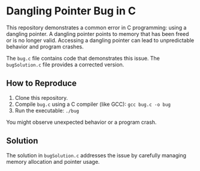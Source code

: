 # Dangling Pointer Bug in C

This repository demonstrates a common error in C programming: using a dangling pointer. A dangling pointer points to memory that has been freed or is no longer valid. Accessing a dangling pointer can lead to unpredictable behavior and program crashes. 

The `bug.c` file contains code that demonstrates this issue.  The `bugSolution.c` file provides a corrected version.

## How to Reproduce

1. Clone this repository.
2. Compile `bug.c` using a C compiler (like GCC): `gcc bug.c -o bug`
3. Run the executable: `./bug`

You might observe unexpected behavior or a program crash.

## Solution

The solution in `bugSolution.c` addresses the issue by carefully managing memory allocation and pointer usage.